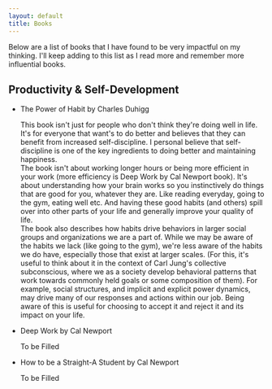 ```yaml
---
layout: default
title: Books
---
```


Below are a list of books that I have found to be very impactful on my thinking. I'll keep adding to this list as I read more and remember more influential books.


## Productivity & Self-Development

<ul class="collapsible" data-collapsible="expandable">
  <li>
    <div class="header collapsible-header center"> 
    The Power of Habit by Charles Duhigg
    </div>
    <div class="body collapsible-body">
      <p> This book isn't just for people who don't think they're doing well in life. It's for everyone that want's to do better and believes that they can benefit from increased self-discipline. I personal believe that self-discipline is one of the key ingredients to doing better and maintaining happiness.
      <br>
      The book isn't about working longer hours or being more efficient in your work (more efficiency is Deep Work by Cal Newport book). It's about understanding how your brain works so you instinctively do things that are good for you, whatever they are. Like reading everyday, going to the gym, eating well etc. And having these good habits (and others) spill over into other parts of your life and generally improve your quality of life.
      <br>
      The book also describes how habits drive behaviors in larger social groups and organizations we are a part of. While we may be aware of the habits we lack (like going to the gym), we're less aware of the habits we do have, especially those that exist at larger scales. (For this, it's useful to think about it in the context of Carl Jung's collective subconscious, where we as a society develop behavioral patterns that work towards commonly held goals or some composition of them). For example, social structures, and implicit and explicit power dynamics, may drive many of our responses and actions within our job. Being aware of this is useful for choosing to accept it and reject it and its impact on your life. 
      </p>
    </div>
  </li>
</ul>

<ul class="collapsible" data-collapsible="expandable">
  <li>
    <div class="header collapsible-header center"> 
    Deep Work by Cal Newport
    </div>
    <div class="body collapsible-body">
      <p> To be Filled
      </p>
    </div>
  </li>
</ul>

<ul class="collapsible" data-collapsible="expandable">
  <li>
    <div class="header collapsible-header center"> 
    How to be a Straight-A Student by Cal Newport
    </div>
    <div class="body collapsible-body">
      <p> To be Filled
      </p>
    </div>
  </li>
</ul>
